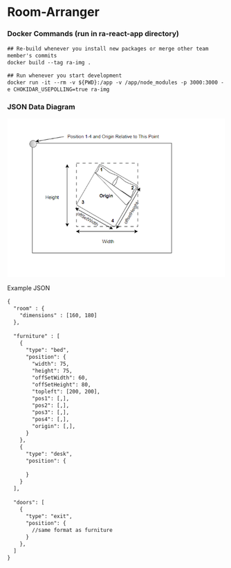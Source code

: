 # Room-Arranger

### Docker Commands (run in ra-react-app directory)

```
## Re-build whenever you install new packages or merge other team member's commits 
docker build --tag ra-img .
```

```
## Run whenever you start development
docker run -it --rm -v ${PWD}:/app -v /app/node_modules -p 3000:3000 -e CHOKIDAR_USEPOLLING=true ra-img
```

### JSON Data Diagram

![Room Example](api-info.png "Room Example")

Example JSON
```
{
  "room" : {
    "dimensions" : [160, 180]
  },

  "furniture" : [
    {
      "type": "bed",
      "position": {
        "width": 75,
        "height": 75,
        "offSetWidth": 60,
        "offSetHeight": 80,
        "topleft": [200, 200],
        "pos1": [,],
        "pos2": [,],
        "pos3": [,],
        "pos4": [,],
        "origin": [,],
      }
    },
    {
      "type": "desk",
      "position": {

      }
    }
  ],
  
  "doors": [
    {
      "type": "exit",
      "position": {
        //same format as furniture
      }
    },
  ]
}
```
